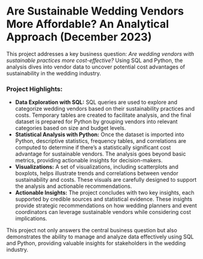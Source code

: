 # Are Sustainable Wedding Vendors More Affordable? An Analytical Approach (December 2023)

This project addresses a key business question: *Are wedding vendors with sustainable practices more cost-effective?* Using SQL and Python, the analysis dives into vendor data to uncover potential cost advantages of sustainability in the wedding industry.

### Project Highlights:
- **Data Exploration with SQL:** SQL queries are used to explore and categorize wedding vendors based on their sustainability practices and costs. Temporary tables are created to facilitate analysis, and the final dataset is prepared for Python by grouping vendors into relevant categories based on size and budget levels.
- **Statistical Analysis with Python:** Once the dataset is imported into Python, descriptive statistics, frequency tables, and correlations are computed to determine if there’s a statistically significant cost advantage for sustainable vendors. The analysis goes beyond basic metrics, providing actionable insights for decision-makers.
- **Visualizations:** A set of visualizations, including scatterplots and boxplots, helps illustrate trends and correlations between vendor sustainability and costs. These visuals are carefully designed to support the analysis and actionable recommendations.
- **Actionable Insights:** The project concludes with two key insights, each supported by credible sources and statistical evidence. These insights provide strategic recommendations on how wedding planners and event coordinators can leverage sustainable vendors while considering cost implications.

This project not only answers the central business question but also demonstrates the ability to manage and analyze data effectively using SQL and Python, providing valuable insights for stakeholders in the wedding industry.

